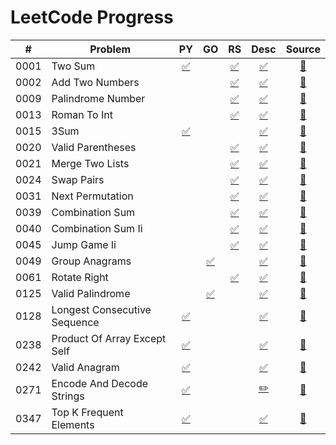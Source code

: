 # LeetCode Progress

| # | Problem | PY | GO | RS | Desc | Source |
|----|---------|:--:|:--:|:--:|:---:|:----:|
| 0001 | Two Sum | [✅](python/s0001_two_sum.py "Python") |  | [✅](rust/src/s0001_two_sum.rs "Rust") | [✅](problems/0001_two-sum.md "Description") | [🔗](https://leetcode.com/problems/two-sum/ "Link") |
| 0002 | Add Two Numbers |  |  | [✅](rust/src/s0002_add_two_numbers.rs "Rust") | [✅](problems/0002_add-two-numbers.md "Description") | [🔗](https://leetcode.com/problems/add-two-numbers/ "Link") |
| 0009 | Palindrome Number |  |  | [✅](rust/src/s0009_palindrome_number.rs "Rust") | [✅](problems/0009_palindrome-number.md "Description") | [🔗](https://leetcode.com/problems/palindrome-number/ "Link") |
| 0013 | Roman To Int |  |  | [✅](rust/src/s0013_roman_to_int.rs "Rust") | [✅](problems/0013_roman-to-integer.md "Description") | [🔗](https://leetcode.com/problems/roman-to-integer/ "Link") |
| 0015 | 3Sum | [✅](python/s0015_3Sum.py "Python") |  |  | [✅](problems/0015_3sum.md "Description") | [🔗](https://leetcode.com/problems/3sum/ "Link") |
| 0020 | Valid Parentheses |  |  | [✅](rust/src/s0020_valid_parentheses.rs "Rust") | [✅](problems/0020_valid-parentheses.md "Description") | [🔗](https://leetcode.com/problems/valid-parentheses/ "Link") |
| 0021 | Merge Two Lists |  |  | [✅](rust/src/s0021_merge_two_lists.rs "Rust") | [✅](problems/0021_merge-two-sorted-lists.md "Description") | [🔗](https://leetcode.com/problems/merge-two-sorted-lists/ "Link") |
| 0024 | Swap Pairs |  |  | [✅](rust/src/s0024_swap_pairs.rs "Rust") | [✅](problems/0024_swap-nodes-in-pairs.md "Description") | [🔗](https://leetcode.com/problems/swap-nodes-in-pairs/ "Link") |
| 0031 | Next Permutation |  |  | [✅](rust/src/s0031_next_permutation.rs "Rust") | [✅](problems/0031_next-permutation.md "Description") | [🔗](https://leetcode.com/problems/next-permutation/ "Link") |
| 0039 | Combination Sum |  |  | [✅](rust/src/s0039_combination_sum.rs "Rust") | [✅](problems/0039_combination-sum.md "Description") | [🔗](https://leetcode.com/problems/combination-sum/ "Link") |
| 0040 | Combination Sum Ii |  |  | [✅](rust/src/s0040_combination_sum_ii.rs "Rust") | [✅](problems/0040_combination-sum-ii.md "Description") | [🔗](https://leetcode.com/problems/combination-sum-ii/ "Link") |
| 0045 | Jump Game Ii |  |  | [✅](rust/src/s0045_jump_game_ii.rs "Rust") | [✅](problems/0045_jump-game-ii.md "Description") | [🔗](https://leetcode.com/problems/jump-game-ii/ "Link") |
| 0049 | Group Anagrams |  | [✅](go/pkg/s0049_group_anagrams.go "Go") |  | [✅](problems/0049_group-anagrams.md "Description") | [🔗](https://leetcode.com/problems/group-anagrams/ "Link") |
| 0061 | Rotate Right |  |  | [✅](rust/src/s0061_rotate_right.rs "Rust") | [✅](problems/0061_rotate-list.md "Description") | [🔗](https://leetcode.com/problems/rotate-list/ "Link") |
| 0125 | Valid Palindrome |  | [✅](go/pkg/s0125_valid_palindrome.go "Go") |  | [✅](problems/0125_valid-palindrome.md "Description") | [🔗](https://leetcode.com/problems/valid-palindrome/ "Link") |
| 0128 | Longest Consecutive Sequence | [✅](python/s0128_longest_consecutive_sequence.py "Python") |  |  | [✅](problems/0128_longest-consecutive-sequence.md "Description") | [🔗](https://leetcode.com/problems/longest-consecutive-sequence/ "Link") |
| 0238 | Product Of Array Except Self | [✅](python/s0238_product_of_array_except_self.py "Python") |  |  | [✅](problems/0238_product-of-array-except-self.md "Description") | [🔗](https://leetcode.com/problems/product-of-array-except-self/ "Link") |
| 0242 | Valid Anagram | [✅](python/s0242_valid_anagram.py "Python") |  |  | [✅](problems/0242_valid-anagram.md "Description") | [🔗](https://leetcode.com/problems/valid-anagram/ "Link") |
| 0271 | Encode And Decode Strings | [✅](python/s0271_encode_and_decode_strings.py "Python") |  |  | [✏️](problems/0271_encode-and-decode-strings.todo.md) | [🔗](https://leetcode.com/problems/encode-and-decode-strings/ "Link") |
| 0347 | Top K Frequent Elements | [✅](python/s0347_top_k_frequent_elements.py "Python") |  |  | [✅](problems/0347_top-k-frequent-elements.md "Description") | [🔗](https://leetcode.com/problems/top-k-frequent-elements/ "Link") |
